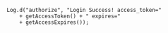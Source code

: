     Log.d("authorize", "Login Success! access_token="
        + getAccessToken() + " expires="
        + getAccessExpires());